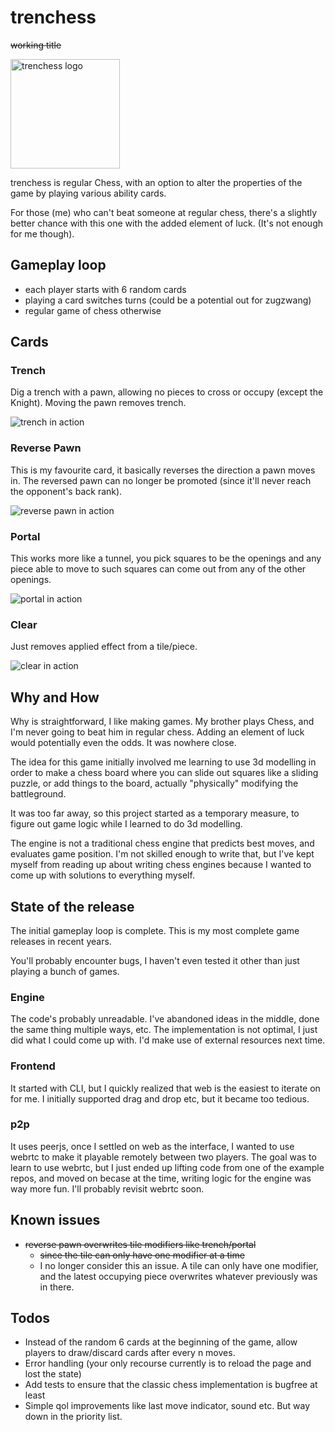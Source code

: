 # trenchess

~~working title~~ 

<img src="https://github.com/user-attachments/assets/3aa9b4f2-e18e-4cf4-a8c7-c77e3e53d4ca" width="175" alt="trenchess logo">

trenchess is regular Chess, with an option to alter the properties of the game by playing various ability cards. 

For those (me) who can't beat someone at regular chess, there's a slightly better chance with this one with the added element of luck. (It's not enough for me though).

## Gameplay loop
- each player starts with 6 random cards
- playing a card switches turns (could be a potential out for zugzwang)
- regular game of chess otherwise

## Cards

### Trench

Dig a trench with a pawn, allowing no pieces to cross or occupy (except the Knight). Moving the pawn removes trench.

![trench in action](https://github.com/user-attachments/assets/7b7b473a-efe3-4445-b8a2-9022e4290ac2)

### Reverse Pawn

This is my favourite card, it basically reverses the direction a pawn moves in. The reversed pawn can no longer be promoted (since it'll never reach the opponent's back rank).

![reverse pawn in action](https://github.com/user-attachments/assets/bdafe5bc-6ccf-4799-8343-d9588c17f444)

### Portal

This works more like a tunnel, you pick squares to be the openings and any piece able to move to such squares can come out from any of the other openings.

![portal in action](https://github.com/user-attachments/assets/70b900bc-63e3-49b1-b75d-767b879fd1a8)

### Clear

Just removes applied effect from a tile/piece.

![clear in action](https://github.com/user-attachments/assets/95ceef7d-f878-4796-b623-93cbccffb39c)

## Why and How

Why is straightforward, I like making games. My brother plays Chess, and I'm never going to beat him in regular chess. Adding an element of luck would potentially even the odds. It was nowhere close.

The idea for this game initially involved me learning to use 3d modelling in order to make a chess board where you can slide out squares like a sliding puzzle, or add things to the board, actually "physically" modifying the battleground. 

It was too far away, so this project started as a temporary measure, to figure out game logic while I learned to do 3d modelling. 

The engine is not a traditional chess engine that predicts best moves, and evaluates game position. I'm not skilled enough to write that, but I've kept myself from reading up about writing chess engines because I wanted to come up with solutions to everything myself. 

## State of the release

The initial gameplay loop is complete. This is my most complete game releases in recent years.

You'll probably encounter bugs, I haven't even tested it other than just playing a bunch of games. 

### Engine
The code's probably unreadable. I've abandoned ideas in the middle, done the same thing multiple ways, etc. The implementation is not optimal, I just did what I could come up with. I'd make use of external resources next time.

### Frontend
It started with CLI, but I quickly realized that web is the easiest to iterate on for me. I initially supported drag and drop etc, but it became too tedious. 

### p2p
It uses peerjs, once I settled on web as the interface, I wanted to use webrtc to make it playable remotely between two players. The goal was to learn to use webrtc, but I just ended up lifting code from one of the example repos, and moved on becase at the time, writing logic for the engine was way more fun. I'll probably revisit webrtc soon.

## Known issues
- ~~reverse pawn overwrites tile modifiers like trench/portal~~
  - ~~since the tile can only have one modifier at a time~~
  - I no longer consider this an issue. A tile can only have one modifier, and the latest occupying piece overwrites whatever previously was in there. 

## Todos

- Instead of the random 6 cards at the beginning of the game, allow players to draw/discard cards after every n moves. 
- Error handling (your only recourse currently is to reload the page and lost the state)
- Add tests to ensure that the classic chess implementation is bugfree at least
- Simple qol improvements like last move indicator, sound etc. But way down in the priority list.

